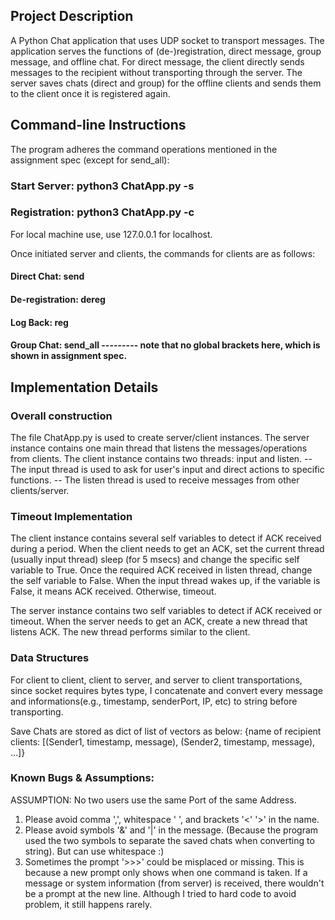 ## Project Description

A Python Chat application that uses UDP socket to transport messages. The application serves the functions of (de-)registration, direct message, group message, and offline chat. For direct message, the client directly sends messages to the recipient without transporting through the server. The server saves chats (direct and group) for the offline clients and sends them to the client once it is registered again.

## Command-line Instructions

The program adheres the command operations mentioned in the assignment spec (except for send_all): 

### Start Server: python3 ChatApp.py -s <serverPort>

### Registration: python3 ChatApp.py -c <nickname> <serverIP> <serverPort> <clientPort>

For local machine use, use 127.0.0.1 for localhost.

Once initiated server and clients, the commands for clients are as follows:

#### Direct Chat: send <name> <message>
#### De-registration: dereg <nick-name>
#### Log Back: reg <nick-name>
#### Group Chat: send_all <message> --------- note that no global brackets here, which is shown in assignment spec.


## Implementation Details

### Overall construction
The file ChatApp.py is used to create server/client instances.
The server instance contains one main thread that listens the messages/operations from clients.
The client instance contains two threads: input and listen.
	-- The input thread is used to ask for user's input and direct actions to specific functions.
	-- The listen thread is used to receive messages from other clients/server. 

### Timeout Implementation
The client instance contains several self variables to detect if ACK received during a period.
When the client needs to get an ACK, set the current thread (usually input thread) sleep (for 5 msecs) and change the specific self variable to True.
Once the required ACK received in listen thread, change the self variable to False.
When the input thread wakes up, if the variable is False, it means ACK received. Otherwise, timeout.

The server instance contains two self variables to detect if ACK received or timeout. 
When the server needs to get an ACK, create a new thread that listens ACK. The new thread performs similar to the client.

### Data Structures
For client to client, client to server, and server to client transportations, since socket requires bytes type, I concatenate and convert every message and informations(e.g., timestamp, senderPort, IP, etc) to string before transporting.

Save Chats are stored as dict of list of vectors as below:
{name of recipient clients: [(Sender1, timestamp, message), (Sender2, timestamp, message), ...]}

### Known Bugs & Assumptions:
ASSUMPTION: No two users use the same Port of the same Address.
1. Please avoid comma ',', whitespace ' ', and brackets '<' '>' in the name.
2. Please avoid symbols '&' and '|' in the message. (Because the program used the two symbols to separate the saved chats when converting to string). But can use whitespace :)
3. Sometimes the prompt '>>>' could be misplaced or missing. This is because a new prompt only shows when one command is taken. If a message or system information (from server) is received, there wouldn't be a prompt at the new line. Although I tried to hard code to avoid problem, it still happens rarely.
